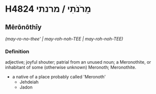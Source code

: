 # H4824 מֵרֹנֹתִי / מרנתי

## Mêrônôthîy

_(may-ro-no-thee' | may-roh-noh-TEE | may-roh-noh-TEE)_

### Definition

adjective; joyful shouter; patrial from an unused noun; a Meronothite, or inhabitant of some (otherwise unknown) Meronoth; Meronothite.

- a native of a place probably called 'Meronoth'
    - Jehdeiah
    - Jadon
